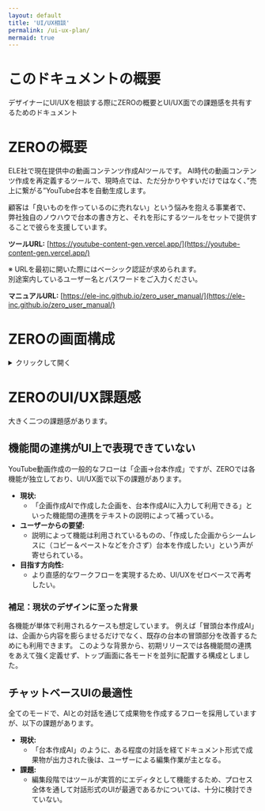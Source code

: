 ```yaml
---
layout: default
title: 'UI/UX相談'
permalink: /ui-ux-plan/
mermaid: true
---
```


# このドキュメントの概要

デザイナーにUI/UXを相談する際にZEROの概要とUI/UX面での課題感を共有するためのドキュメント

# ZEROの概要

ELE社で現在提供中の動画コンテンツ作成AIツールです。
AI時代の動画コンテンツ作成を再定義するツールで、現時点では、ただ分かりやすいだけではなく、”売上に繋がる”YouTube台本を自動生成します。

顧客は「良いものを作っているのに売れない」という悩みを抱える事業者で、
弊社独自のノウハウで台本の書き方と、それを形にするツールをセットで提供することで彼らを支援しています。

**ツールURL:** [https://youtube-content-gen.vercel.app/](https://youtube-content-gen.vercel.app/)

※ URLを最初に開いた際にはベーシック認証が求められます。  
別途案内しているユーザー名とパスワードをご入力ください。

**マニュアルURL:** [https://ele-inc.github.io/zero_user_manual/](https://ele-inc.github.io/zero_user_manual/)

# ZEROの画面構成

<details markdown="1">
<summary>クリックして開く</summary>

## トップ画面

ZEROは現状で①企画案作成AI、②冒頭台本作成AI、③台本全文作成AI、④ショート台本作成AI の4つのモードがあり、トップ画面から各モードを選択して、それぞれのモードの必要情報入力画面に遷移します。
必要情報入力後は前モード共通のチャット画面にリダイレクトします。
チャット画面でAIと対話しながら台本を作成していきます。

| トップ画面                                                                                     |
| ---------------------------------------------------------------------------------------------- |
| ![トップ画面](https://github.com/user-attachments/assets/881c8b7f-52c7-4ca2-8f2f-da4f671e0771) |

## 各モードの入力画面

| 企画案作成AIへのスタート画面                                                                                     | 冒頭台本作成AIへのスタート画面                                                                                     |
| ---------------------------------------------------------------------------------------------------------------- | ------------------------------------------------------------------------------------------------------------------ |
| ![企画案作成AIへのスタート画面](https://github.com/user-attachments/assets/ffb85a4b-f07e-4d5c-ad3d-267a5940f652) | ![冒頭台本作成AIへのスタート画面](https://github.com/user-attachments/assets/4796fd01-a790-4a3f-9cee-944610a15245) |

| **台本全文作成AIのスタート画面**                                                                                 | **ショート台本作成AIへのスタート画面**                                                                                 |
| ---------------------------------------------------------------------------------------------------------------- | ---------------------------------------------------------------------------------------------------------------------- |
| ![台本全文作成AIのスタート画面](https://github.com/user-attachments/assets/d702e28d-bf73-445e-8146-189c77eb4493) | ![ショート台本作成AIへのスタート画面](https://github.com/user-attachments/assets/4ecb5785-6867-4151-842f-1bb15867e9fc) |

## 発信者情報の設定画面（マイページ）

※ メールアドレスの箇所から遷移できます

| 発信者情報の設定画面（マイページ）                                                                                     |
| ---------------------------------------------------------------------------------------------------------------------- |
| ![発信者情報の設定画面（マイページ）](https://github.com/user-attachments/assets/02121dc4-6914-40c2-a646-7ebc113d5a2f) |

## チャット形式の画面（全モード共通）

※ 画像は企画案作成AIの必要情報入力後にリダイレクトした後の画面

| チャット形式の画面（全モード共通）                                                                                     |
| ---------------------------------------------------------------------------------------------------------------------- |
| ![チャット形式の画面（全モード共通）](https://github.com/user-attachments/assets/fddf0af3-1552-418f-965a-2287b0fe9d2b) |

## ドキュメント機能の画面

Claudeのアーティファクト機能やChatGPTのキャンバス機能に近い機能で、台本をマークダウン形式で出力させ、編集と簡単なバージョン管理ができます。

| 編集機能                                                                                     | バージョン管理機能                                                                                     |
| -------------------------------------------------------------------------------------------- | ------------------------------------------------------------------------------------------------------ |
| ![編集機能](https://github.com/user-attachments/assets/18c583c9-06fa-4c2b-aa3c-718ed729f345) | ![バージョン管理機能](https://github.com/user-attachments/assets/d80bce08-8b1c-409b-91e5-33df6d816da2) |

</details>

# ZEROのUI/UX課題感

大きく二つの課題感があります。

## 機能間の連携がUI上で表現できていない

YouTube動画作成の一般的なフローは「企画→台本作成」ですが、ZEROでは各機能が独立しており、UI/UX面で以下の課題があります。

- **現状:**
  - 「企画作成AIで作成した企画を、台本作成AIに入力して利用できる」といった機能間の連携をテキストの説明によって補っている。
- **ユーザーからの要望:**
  - 説明によって機能は利用されているものの、「作成した企画からシームレスに（コピー＆ペーストなどを介さず）台本を作成したい」という声が寄せられている。
- **目指す方向性:**
  - より直感的なワークフローを実現するため、UI/UXをゼロベースで再考したい。

### 補足：現状のデザインに至った背景

各機能が単体で利用されるケースも想定しています。
例えば「冒頭台本作成AI」は、企画から内容を膨らませるだけでなく、既存の台本の冒頭部分を改善するためにも利用できます。
このような背景から、初期リリースでは各機能間の連携をあえて強く定義せず、トップ画面に各モードを並列に配置する構成としました。

## チャットベースUIの最適性

全てのモードで、AIとの対話を通じて成果物を作成するフローを採用していますが、以下の課題があります。

- **現状:**
  - 「台本作成AI」のように、ある程度の対話を経てドキュメント形式で成果物が出力された後は、ユーザーによる編集作業が主となる。
- **課題:**
  - 編集段階ではツールが実質的にエディタとして機能するため、プロセス全体を通して対話形式のUIが最適であるかについては、十分に検討できていない。
